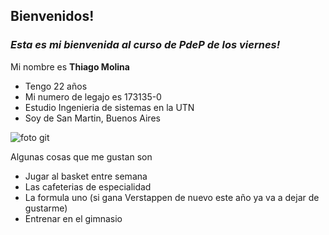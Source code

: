 ## **Bienvenidos!**

### ***Esta es mi bienvenida al curso de PdeP de los viernes!***

Mi nombre es **Thiago Molina**

- Tengo 22 años
- Mi numero de legajo es 173135-0
- Estudio Ingenieria de sistemas en la  UTN
- Soy de San Martin, Buenos Aires  

![foto git](https://user-images.githubusercontent.com/105317506/235156711-a9fadc32-65db-4ff4-811d-6c16fba8b0e6.jpg)

Algunas cosas que me gustan son
- Jugar al basket entre semana
- Las cafeterias de especialidad
- La formula uno (si gana Verstappen de nuevo este año ya va a dejar de gustarme)
- Entrenar en el gimnasio 
